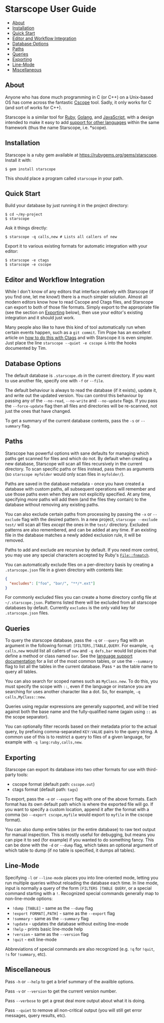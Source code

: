 Starscope User Guide
====================

* [About](#about)
* [Installation](#installation)
* [Quick Start](#quick-start)
* [Editor and Workflow Integration](#editor-and-workflow-integration)
* [Database Options](#database-options)
* [Paths](#paths)
* [Queries](#queries)
* [Exporting](#exporting)
* [Line-Mode](#line-mode)
* [Miscellaneous](#miscellaneous)

About
-----

Anyone who has done much programming in C (or C++) on a Unix-based OS has come
across the fantastic [Cscope](http://cscope.sourceforge.net/) tool. Sadly, it
only works for C (and sort of works for C++).

Starscope is a similar tool for [Ruby](https://www.ruby-lang.org/),
[Golang](https://golang.org/), and
[JavaScript](https://en.wikipedia.org/wiki/JavaScript), with a design intended
to make it easy to add [support for other languages](LANGUAGE_SUPPORT.md)
within the same framework (thus the name Starscope, i.e. \*scope).

Installation
------------

Starscope is a ruby gem available at https://rubygems.org/gems/starscope.
Install it with:
```
$ gem install starscope
```

This should place a program called `starscope` in your path.

Quick Start
-----------

Build your database by just running it in the project directory:
```
$ cd ~/my-project
$ starscope
```

Ask it things directly:
```
$ starscope -q calls,new # Lists all callers of new
```

Export it to various existing formats for automatic integration with your editor:
```
$ starscope -e ctags
$ starscope -e cscope
```

Editor and Workflow Integration
-------------------------------

While I don't know of any editors that interface natively with Starscope
(if you find one, let me know!) there is a much simpler solution. Almost
all modern editors know how to read Cscope and Ctags files, and Starscope
can export to both of those file formats. Simply export to the appropriate
file (see the section on [Exporting](#exporting) below), then use your
editor's existing integration and it should just work.

Many people also like to have this kind of tool automatically run when
certain events happen, such as a `git commit`. Tim Pope has an excellent
article on [how to do this with Ctags](http://tbaggery.com/2011/08/08/effortless-ctags-with-git.html)
and with Starscope it is even simpler. Just place the line
`starscope --quiet -e cscope &` into the hooks documented by Tim.

Database Options
----------------

The default database is `.starscope.db` in the current directory. If you want
to use another file, specify one with `-f` or `--file`.

The default behaviour is always to read the database (if it exists), update it,
and write out the updated version. You can control this behaviour by passing any
of the `--no-read`, `--no-write` and `--no-update` flags. If you pass the
`--force-update` flag then all files and directories will be re-scanned, not
just the ones that have changed.

To get a summary of the current database contents, pass the `-s` or `--summary`
flag.

Paths
-----

Starscope has powerful options with sane defaults for managing which paths get
scanned for files and which do not. By default when creating a new database,
Starscope will scan all files recursively in the current directory. To scan
specific paths or files instead, pass them as arguments (so `starscope myfolder`
would only scan files in `myfolder/`).

Paths are saved in the database metadata - once you have created a database with
custom paths, all subsequent operations will remember and use those paths even
when they are not explicitly specified. At any time, specifying *more* paths
will add them (and the files they contain) to the database without removing any
existing paths.

You can also exclude certain paths from processing by passing the `-x` or
`--exclude` flag with the desired pattern. In a new project, `starscope
--exclude test/` will scan all files *except* the ones in the `test/` directory.
Excluded patterns are also remembered, and can be added at any time. If an
existing file in the database matches a newly added exclusion rule, it will be
removed.

Paths to add and exclude are recursive by default. If you need more control, you
may use any special characters accepted by Ruby's
[`File::fnmatch`](https://ruby-doc.org/core-2.6.9/File.html#method-c-fnmatch).

You can automatically exclude files on a per-directory basis by creating a
`.starscope.json` file in a given directory with contents like:
```json
{
  "excludes": ["foo", "bar/", "**/*.ext"]
}
```

For commonly excluded files you can create a home directory config file at 
`~/.starscope.json`. Patterns listed there will be excluded from all starscope 
databases by default. Currently `excludes` is the only valid key for
`.starscope.json` files.

Queries
-------

To query the starscope database, pass the `-q` or `--query` flag with an
argument in the following format: `[FILTERS,]TABLE,QUERY`. For example,
`-q calls,new` would list all callers of `new` and `-q defs,bar` would list
places that define a method or class named `bar`. See the [language support
documentation](LANGUAGE_SUPPORT.md) for a list of the most common tables, or use
the `--summary` flag to list all the tables in the current database. Pass `*` as
the table name to query all tables.

You can also search for scoped names such as `MyClass.new`. To do this, you must
specify the scope with `::`, even if the language or instance you are searching
for uses another character like a dot. So, for example, `-q calls,MyClass::new`.

Queries using regular expressions are generally supported, and will be tried
against both the base name and the fully-qualified name (again using `::` as the
scope separator).

You can optionally filter records based on their metadata prior to the actual
query, by prefixing comma-separated `KEY:VALUE` pairs to the query string. A
common use of this is to restrict a query to files of a given language, for
example with `-q lang:ruby,calls,new`.

Exporting
---------

Starscope can export its database into two other formats for use with
third-party tools:
 * cscope format (default path: `cscope.out`)
 * ctags format (default path: `tags`)

To export, pass the `-e` or `--export` flag with one of the above formats. Each
format has its own default path which is where the exported file will go. If you
want to specify a custom location, append it after the format with a comma (so
`--export cscope,myfile` would export to `myfile` in the cscope format).

You can also dump entire tables (or the entire database) to raw text output for
manual inspection. This is mostly useful for debugging, but means you can pipe
it to sed (for example) if you wanted to do something fancy. This can be done
with the `-d` or `--dump` flag, which takes an optional argument of which table
to dump (if no table is specified, it dumps all tables).

Line-Mode
---------

Specifying `-l` or `--line-mode` places you into line-oriented mode, letting you
run multiple queries without reloading the database each time. In line mode,
input is normally a query of the form `[FILTERS ]TABLE QUERY`, or a special
command starting with a `!`. Recognized special commands generally map to
non-line-mode options:
 * `!dump [TABLE]` - same as the `--dump` flag
 * `!export FORMAT[,PATH]` - same as the `--export` flag
 * `!summary` - same as the `--summary` flag
 * `!update` - updates the database without exiting line-mode
 * `!help` - prints basic line-mode help
 * `!version` - same as the `--version` flag
 * `!quit` - exit line-mode

Abbreviations of special commands are also recognized (e.g. `!q` for `!quit`,
`!s` for `!summary`, etc).

Miscellaneous
-------------

Pass `-h` or `--help` to get a brief summary of the availble options.

Pass `-v` or `--version` to get the current version number.

Pass `--verbose` to get a great deal more output about what it is doing.

Pass `--quiet` to remove all non-critical output (you will still get error
messages, query results, etc).
